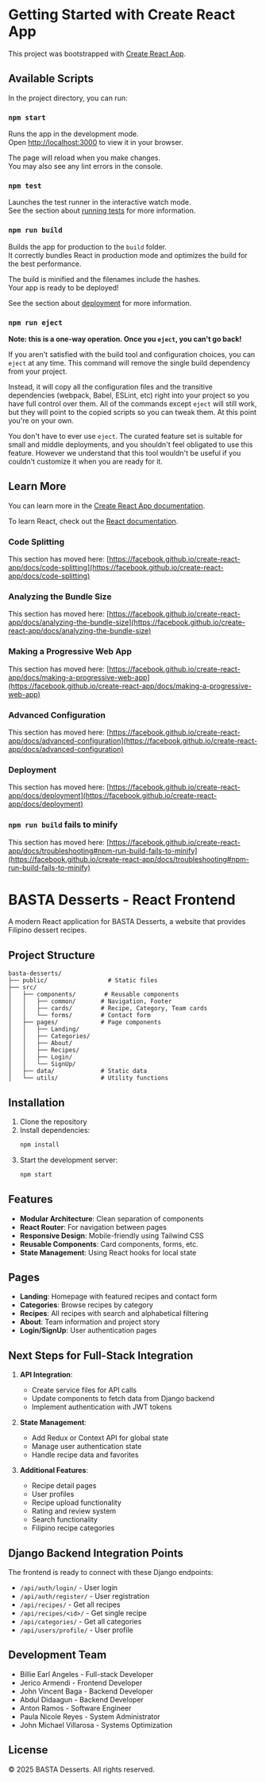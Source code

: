 # Getting Started with Create React App

This project was bootstrapped with [Create React App](https://github.com/facebook/create-react-app).

## Available Scripts

In the project directory, you can run:

### `npm start`

Runs the app in the development mode.\
Open [http://localhost:3000](http://localhost:3000) to view it in your browser.

The page will reload when you make changes.\
You may also see any lint errors in the console.

### `npm test`

Launches the test runner in the interactive watch mode.\
See the section about [running tests](https://facebook.github.io/create-react-app/docs/running-tests) for more information.

### `npm run build`

Builds the app for production to the `build` folder.\
It correctly bundles React in production mode and optimizes the build for the best performance.

The build is minified and the filenames include the hashes.\
Your app is ready to be deployed!

See the section about [deployment](https://facebook.github.io/create-react-app/docs/deployment) for more information.

### `npm run eject`

**Note: this is a one-way operation. Once you `eject`, you can't go back!**

If you aren't satisfied with the build tool and configuration choices, you can `eject` at any time. This command will remove the single build dependency from your project.

Instead, it will copy all the configuration files and the transitive dependencies (webpack, Babel, ESLint, etc) right into your project so you have full control over them. All of the commands except `eject` will still work, but they will point to the copied scripts so you can tweak them. At this point you're on your own.

You don't have to ever use `eject`. The curated feature set is suitable for small and middle deployments, and you shouldn't feel obligated to use this feature. However we understand that this tool wouldn't be useful if you couldn't customize it when you are ready for it.

## Learn More

You can learn more in the [Create React App documentation](https://facebook.github.io/create-react-app/docs/getting-started).

To learn React, check out the [React documentation](https://reactjs.org/).

### Code Splitting

This section has moved here: [https://facebook.github.io/create-react-app/docs/code-splitting](https://facebook.github.io/create-react-app/docs/code-splitting)

### Analyzing the Bundle Size

This section has moved here: [https://facebook.github.io/create-react-app/docs/analyzing-the-bundle-size](https://facebook.github.io/create-react-app/docs/analyzing-the-bundle-size)

### Making a Progressive Web App

This section has moved here: [https://facebook.github.io/create-react-app/docs/making-a-progressive-web-app](https://facebook.github.io/create-react-app/docs/making-a-progressive-web-app)

### Advanced Configuration

This section has moved here: [https://facebook.github.io/create-react-app/docs/advanced-configuration](https://facebook.github.io/create-react-app/docs/advanced-configuration)

### Deployment

This section has moved here: [https://facebook.github.io/create-react-app/docs/deployment](https://facebook.github.io/create-react-app/docs/deployment)

### `npm run build` fails to minify

This section has moved here: [https://facebook.github.io/create-react-app/docs/troubleshooting#npm-run-build-fails-to-minify](https://facebook.github.io/create-react-app/docs/troubleshooting#npm-run-build-fails-to-minify)







# BASTA Desserts - React Frontend

A modern React application for BASTA Desserts, a website that provides Filipino dessert recipes.

## Project Structure

```
basta-desserts/
├── public/                 # Static files
├── src/
│   ├── components/        # Reusable components
│   │   ├── common/       # Navigation, Footer
│   │   ├── cards/        # Recipe, Category, Team cards
│   │   └── forms/        # Contact form
│   ├── pages/            # Page components
│   │   ├── Landing/
│   │   ├── Categories/
│   │   ├── About/
│   │   ├── Recipes/
│   │   ├── Login/
│   │   └── SignUp/
│   ├── data/             # Static data
│   └── utils/            # Utility functions
```

## Installation

1. Clone the repository
2. Install dependencies:
   ```bash
   npm install
   ```
3. Start the development server:
   ```bash
   npm start
   ```

## Features

- **Modular Architecture**: Clean separation of components
- **React Router**: For navigation between pages
- **Responsive Design**: Mobile-friendly using Tailwind CSS
- **Reusable Components**: Card components, forms, etc.
- **State Management**: Using React hooks for local state

## Pages

- **Landing**: Homepage with featured recipes and contact form
- **Categories**: Browse recipes by category
- **Recipes**: All recipes with search and alphabetical filtering
- **About**: Team information and project story
- **Login/SignUp**: User authentication pages

## Next Steps for Full-Stack Integration

1. **API Integration**:
   - Create service files for API calls
   - Update components to fetch data from Django backend
   - Implement authentication with JWT tokens

2. **State Management**:
   - Add Redux or Context API for global state
   - Manage user authentication state
   - Handle recipe data and favorites

3. **Additional Features**:
   - Recipe detail pages
   - User profiles
   - Recipe upload functionality
   - Rating and review system
   - Search functionality
   - Filipino recipe categories

## Django Backend Integration Points

The frontend is ready to connect with these Django endpoints:

- `/api/auth/login/` - User login
- `/api/auth/register/` - User registration
- `/api/recipes/` - Get all recipes
- `/api/recipes/<id>/` - Get single recipe
- `/api/categories/` - Get all categories
- `/api/users/profile/` - User profile

## Development Team

- Billie Earl Angeles - Full-stack Developer
- Jerico Armendi - Frontend Developer
- John Vincent Baga - Backend Developer
- Abdul Didaagun - Backend Developer
- Anton Ramos - Software Engineer
- Paula Nicole Reyes - System Administrator
- John Michael Villarosa - Systems Optimization

## License

© 2025 BASTA Desserts. All rights reserved.